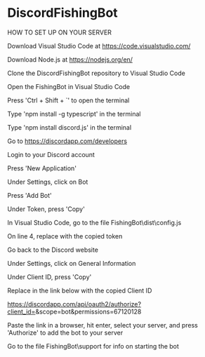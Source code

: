 ﻿# DiscordFishingBot
HOW TO SET UP ON YOUR SERVER

Download Visual Studio Code at https://code.visualstudio.com/

Download Node.js at https://nodejs.org/en/

Clone the DiscordFishingBot repository to Visual Studio Code

Open the FishingBot in Visual Studio Code

Press 'Ctrl + Shift + \`' to open the terminal

Type 'npm install -g typescript' in the terminal

Type 'npm install discord.js' in the terminal

Go to https://discordapp.com/developers

Login to your Discord account

Press 'New Application'

Under Settings, click on Bot

Press 'Add Bot'

Under Token, press 'Copy'

In Visual Studio Code, go to the file FishingBot\dist\config.js

On line 4, replace <PUT TOKEN HERE> with the copied token
  
Go back to the Discord website

Under Settings, click on General Information

Under Client ID, press 'Copy'

Replace <PASTE CLIENT ID HERE> in the link below with the copied Client ID
  
https://discordapp.com/api/oauth2/authorize?client_id=<PASTE CLIENT ID HERE>&scope=bot&permissions=67120128
  
Paste the link in a browser, hit enter, select your server, and press 'Authorize' to add the bot to your server

Go to the file FishingBot\support for info on starting the bot
